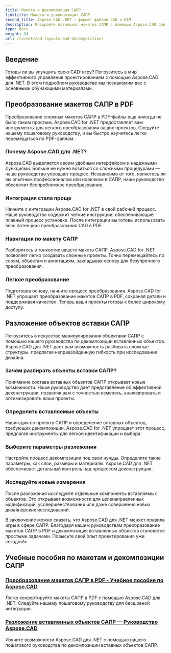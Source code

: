 ```yaml
---
title: Макеты и декомпозиция САПР
linktitle: Макеты и декомпозиция САПР
second_title: Aspose.CAD .NET — формат файлов CAD и BIM
description: Раскройте потенциал макетов САПР с помощью Aspose.CAD для .NET! Легко конвертируйте проекты в PDF с помощью нашего руководства. Освойте декомпозицию вставленных объектов без особых усилий.
type: docs
weight: 34
url: /ru/net/cad-layouts-and-decomposition/
---
```




## Введение

Готовы ли вы улучшить свою CAD-игру? Погрузитесь в мир эффективного управления проектированием с помощью Aspose.CAD для .NET. В этом подробном руководстве мы познакомим вас с основными обучающими материалами.
## Преобразование макетов САПР в PDF

Преобразование сложных макетов САПР в PDF-файлы еще никогда не было таким простым. Aspose.CAD for .NET предоставляет вам инструменты для легкого преобразования ваших проектов. Следуйте нашему пошаговому руководству, и вы быстро научитесь легко перемещаться по PDF-файлам.

### Почему Aspose.CAD для .NET?

Aspose.CAD выделяется своим удобным интерфейсом и надежными функциями. Больше не нужно возиться со сложными процедурами — наше руководство упрощает процесс. Независимо от того, являетесь ли вы опытным профессионалом или новичком в САПР, наше руководство обеспечит беспроблемное преобразование.

### Интеграция стала проще

Начните с интеграции Aspose.CAD for .NET в свой рабочий процесс. Наше руководство содержит четкие инструкции, обеспечивающие плавный процесс установки. После интеграции вы готовы использовать весь потенциал преобразования CAD в PDF.

### Навигация по макету САПР

Разберитесь в тонкостях вашего макета САПР. Aspose.CAD for .NET позволяет легко создавать сложные проекты. Точно перемещайтесь по слоям, объектам и аннотациям, закладывая основу для безупречного преобразования.

### Легкое преобразование

Подготовив основу, начните процесс преобразования. Aspose.CAD for .NET упрощает преобразование макетов САПР в PDF, сохраняя детали и поддерживая качество. Теперь ваши проекты готовы к более широкому доступу.

## Разложение объектов вставки САПР

Погрузитесь в искусство манипулирования объектами САПР с помощью нашего руководства по декомпозиции вставленных объектов. Aspose.CAD для .NET дает вам возможность разбивать сложные структуры, предлагая непревзойденную гибкость при исследовании дизайна.

### Зачем разбирать объекты вставки САПР?

Понимание состава вставных объектов САПР открывает новые возможности. Наше руководство дает представление об эффективной деконструкции, позволяя вам с точностью изменять, анализировать и оптимизировать ваши проекты.

### Определить вставляемые объекты

Навигация по проекту САПР и определение вставных объектов, требующих декомпозиции. Aspose.CAD for .NET упрощает этот процесс, предлагая инструменты для легкой идентификации и выбора.

### Выберите параметры разложения

Настройте процесс декомпозиции под свои нужды. Определите такие параметры, как слои, размеры и материалы. Aspose.CAD для .NET обеспечивает детальный контроль над процессом деконструкции.

### Исследуйте новые измерения

После разложения исследуйте отдельные компоненты вставляемых объектов. Это открывает возможности для целенаправленных модификаций, усовершенствований или даже совершенно новых дизайнерских исследований.

В заключение можно сказать, что Aspose.CAD для .NET меняет правила игры в сфере САПР. Благодаря нашим руководствам преобразование макетов САПР в PDF и декомпозиция вставленных объектов становятся простыми задачами. Повысьте свой опыт проектирования уже сегодня!»
## Учебные пособия по макетам и декомпозиции САПР
### [Преобразование макетов САПР в PDF - Учебное пособие по Aspose.CAD](./converting-cad-layouts-to-pdf/)
Легко конвертируйте макеты САПР в PDF с помощью Aspose.CAD для .NET. Следуйте нашему пошаговому руководству для бесшовной интеграции.
### [Разложение вставленных объектов САПР — Руководство Aspose.CAD](./decomposing-cad-insert-objects/)
Изучите возможности Aspose.CAD для .NET с помощью нашего пошагового руководства по декомпозиции вставных объектов САПР.